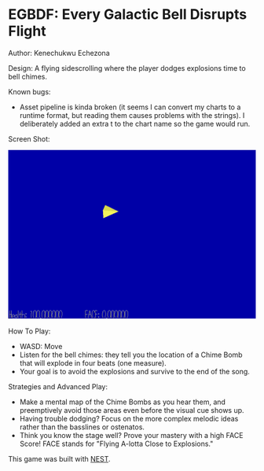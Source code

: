 # EGBDF: Every Galactic Bell Disrupts Flight

Author: Kenechukwu Echezona

Design: A flying sidescrolling where the player dodges explosions time to bell chimes.

Known bugs:
- Asset pipeline is kinda broken (it seems I can convert my charts to a runtime format, but reading them causes problems with the strings). I deliberately added an extra t to the chart name so the game would run.

Screen Shot:

![Screen Shot](egbdf_screenshot.png)

How To Play:
- WASD: Move
- Listen for the bell chimes: they tell you the location of a Chime Bomb that will explode in four beats (one measure).
- Your goal is to avoid the explosions and survive to the end of the song.

Strategies and Advanced Play:
- Make a mental map of the Chime Bombs as you hear them, and preemptively avoid those areas even before the visual cue shows up.
- Having trouble dodging? Focus on the more complex melodic ideas rather than the basslines or ostenatos.
- Think you know the stage well? Prove your mastery with a high FACE Score! FACE stands for "Flying A-lotta Close to Explosions."

This game was built with [NEST](NEST.md).
